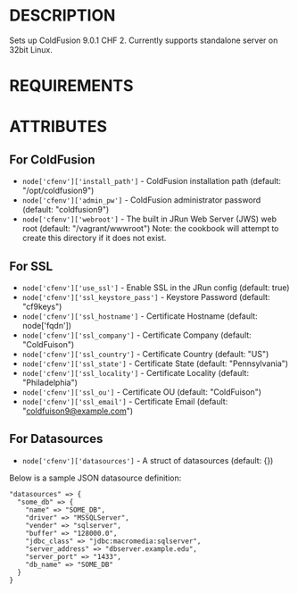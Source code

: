 DESCRIPTION
===========

Sets up ColdFusion 9.0.1 CHF 2. Currently supports standalone server on 32bit Linux.

REQUIREMENTS
============

ATTRIBUTES
==========

For ColdFusion
--------------

* `node['cfenv']['install_path']` - ColdFusion installation path (default: "/opt/coldfusion9")
* `node['cfenv']['admin_pw']` - ColdFusion administrator password (default: "coldfusion9")
* `node['cfenv']['webroot']` - The built in JRun Web Server (JWS) web root (default: "/vagrant/wwwroot") 
  Note: the cookbook will attempt to create this directory if it does not exist.

For SSL
-------

* `node['cfenv']['use_ssl']` - Enable SSL in the JRun config (default: true)
* `node['cfenv']['ssl_keystore_pass']` - Keystore Password (default: "cf9keys")
* `node['cfenv']['ssl_hostname']` - Certificate Hostname (default: node['fqdn'])
* `node['cfenv']['ssl_company']` - Certificate Company (default: "ColdFuison")
* `node['cfenv']['ssl_country']` - Certificate Country (default: "US")
* `node['cfenv']['ssl_state']` - Certificate State (default: "Pennsylvania")
* `node['cfenv']['ssl_locality']` - Certificate Locality (default: "Philadelphia")
* `node['cfenv']['ssl_ou']` - Certificate OU (default: "ColdFuison")
* `node['cfenv']['ssl_email']` - Certificate Email (default: "coldfuison9@example.com")

For Datasources
---------------

* `node['cfenv']['datasources']` - A struct of datasources (default: {})

Below is a sample JSON datasource definition:

    "datasources" => {
      "some_db" => {
        "name" => "SOME_DB",
        "driver" => "MSSQLServer",
        "vender" => "sqlserver",
        "buffer" => "128000.0",
        "jdbc_class" => "jdbc:macromedia:sqlserver",
        "server_address" => "dbserver.example.edu",
        "server_port" => "1433",
        "db_name" => "SOME_DB"
      }
    }



